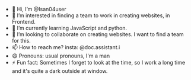 - 👋 Hi, I’m @Isan04user
- 👀 I’m interested in finding a team to work in creating websites, in Frontend.
- 🌱 I’m currently learning JavaScript and python.
- 💞️ I’m looking to collaborate on creating websites. I want to find a team for this.
- 📫 How to reach me? insta: @doc.assistant.i
- 😄 Pronouns: usual pronouns, I'm a man
- ⚡ Fun fact: Sometimes I forget to look at the time, so I work a long time and it's quite a dark outside at window. 

<!---
Isan04user/Isan04user is a ✨ special ✨ repository because its `README.md` (this file) appears on your GitHub profile.
You can click the Preview link to take a look at your changes.
--->
